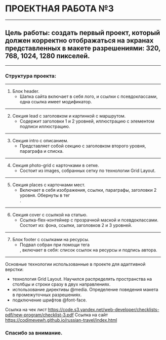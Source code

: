 # ПРОЕКТНАЯ РАБОТА №3
--------------------------------------------------------------------------------------------------------------------------------------------------------------------
## Цель работы: создать первый проект, который должен корректно отображаться на экранах представленных в макете разрешениями: 320, 768, 1024, 1280 пикселей.
----------------------------------------------------------------------------------------------------------------------
### Структура проекта:
----------------------------------------------------------------------------------------------------------------------
1. Блок header. 
   * Шапка сайта включает в себя лого, и ссылки с псевдоклассами, одна ссылка имеет модификатор. 
----------------------------------------------------------------------------------------------------------------------
2. Секция lead с заголовком и картинкой с маршрутом.
   * Содержит заголовки 1 и 2 уровней, иллюстрацию с элементом подписи иллюстрацию.
----------------------------------------------------------------------------------------------------------------------
3. Секция intro с описанием.
   * Представляет собой секцию с заголовком второго уровня, параграфа и списка.
----------------------------------------------------------------------------------------------------------------------
4. Секция photo-grid с карточками в сетке.
   * Состоит из images, собранных сетку по технологии Grid Layout.
----------------------------------------------------------------------------------------------------------------------
5. Секция places с карточками мест.
   * Включает в себя изображения, ссылки, параграфы, заголовки 2 уровня. Обернуты в тег <article>.
----------------------------------------------------------------------------------------------------------------------
6. Секция cover с ссылкой на статью.
   * Ссылка-flex-контейнер с прозрачной маской и псевдоклассами. Состоит из: фона, ссылки, заголовков 2 и 3 уровней.
----------------------------------------------------------------------------------------------------------------------
7. Блок footer с ссылками на ресурсы.
   * Подвал собран при помощи тега <nav>, включает в себя: список ссылок на ресурсы и подпись автора. 
----------------------------------------------------------------------------------------------------------------------

Основные технологии использованные в проекте для адаптивной верстки:

* технология Grid Layout. Научился распределять пространства на столбцы и строки сразу в двух направлениях.
* использование директивы @media. Определение поведения макета в промежуточных разрешениях.
* подключение шрифтов @font-face.


Ссылка на чек лист https://code.s3.yandex.net/web-developer/checklists-pdf/new-program/checklist-3.pdf
Ссылка на сайт https://codimevewh.github.io/russian-travel/index.html

### Спасибо за внимание.

